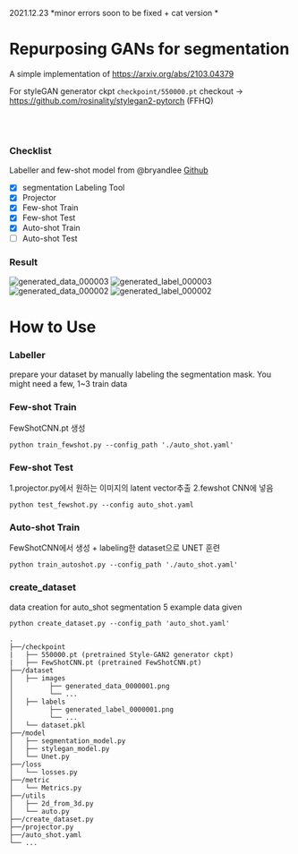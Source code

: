 2021.12.23 *minor errors soon to be fixed + cat version *


# Repurposing GANs for segmentation

A simple implementation of https://arxiv.org/abs/2103.04379

For styleGAN generator ckpt `checkpoint/550000.pt` checkout -> https://github.com/rosinality/stylegan2-pytorch (FFHQ)
  
<br/>



<br/>

### Checklist
Labeller and few-shot model from @bryandlee [Github](https://github.com/bryandlee/repurpose-gan)
- [x] segmentation Labeling Tool
- [x] Projector
- [x] Few-shot Train
- [x] Few-shot Test
- [x] Auto-shot Train
- [ ] Auto-shot Test

### Result

![generated_data_000003](https://user-images.githubusercontent.com/68745418/137844467-47e27a6b-b03d-449d-8072-deee9756b203.png)
![generated_label_000003](https://user-images.githubusercontent.com/68745418/137844477-a70f4a6c-7c23-4ed7-8dd7-f46b658f70fe.png)
![generated_data_000002](https://user-images.githubusercontent.com/68745418/137866319-cba203e4-f8c2-4a0c-b4d9-621e4099c36e.png)
![generated_label_000002](https://user-images.githubusercontent.com/68745418/137866208-fb8e76b8-a9d5-478a-a734-eb0a160818d6.png)


# How to Use

### Labeller
prepare your dataset by manually labeling the segmentation mask. 
You might need a few, 1~3 train data

### Few-shot Train
FewShotCNN.pt 생성
```
python train_fewshot.py --config_path './auto_shot.yaml'
```

### Few-shot Test
1.projector.py에서 원하는 이미지의 latent vector추출
2.fewshot CNN에 넣음
```
python test_fewshot.py --config auto_shot.yaml
```

### Auto-shot Train
FewShotCNN에서 생성 + labeling한 dataset으로 UNET 훈련
```
python train_autoshot.py --config_path './auto_shot.yaml'
```

### create_dataset
data creation for auto_shot segmentation
5 example data given
```
python create_dataset.py --config_path 'auto_shot.yaml'
```



```
.
├──/checkpoint
|   ├── 550000.pt (pretrained Style-GAN2 generator ckpt)
|   ├── FewShotCNN.pt (pretrained FewShotCNN.pt)
├──/dataset
│   ├── images
│         ├── generated_data_0000001.png
│         └── ...
│   ├── labels
│         ├── generated_label_0000001.png
│         └── ...
│   └── dataset.pkl
├──/model
│   ├── segmentation_model.py
│   ├── stylegan_model.py
│   └── Unet.py
├──/loss
│   └── losses.py
├──/metric
│   └── Metrics.py
├──/utils
│   ├── 2d_from_3d.py
│   └── auto.py
├──/create_dataset.py
├──/projector.py
├──/auto_shot.yaml
└── ...


```

